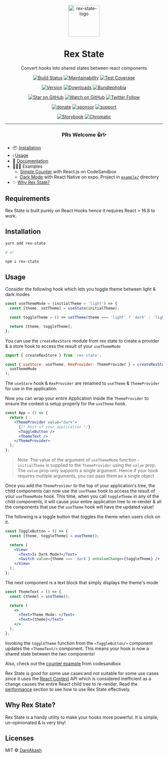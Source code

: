 <div align="center">

<img
  src="https://github.com/react-native-toolkit/rex-state/raw/master/assets/logo.png"
  alt="rex-state-logo"
  height="100px"
  width="100px"
/>

# Rex State

Convert hooks into shared states between react components

[![Build Status][build-badge]][build]
[![Maintainability][maintainability-badge]][maintainability-url]
[![Test Coverage][coverage-badge]][coverage-url]

[![Version][version-badge]][package]
[![Downloads][downloads-badge]][npmtrends]
[![Bundlephobia][bundle-phobia-badge]][bundle-phobia]

[![Star on GitHub][github-star-badge]][github-star]
[![Watch on GitHub][github-watch-badge]][github-watch]
[![Twitter Follow][twitter-badge]][twitter]

[![donate][coffee-badge]][coffee-url]
[![sponsor][sponsor-badge]][sponsor-url]
[![support][support-badge]][support-url]

[![Storybook][storybook-badge]][website] [![Chromatic][chromatic-badge]][chromatic]

---

### PRs Welcome 👍✨

</div>

- 📦 [Installation](#installation)
- ℹ️ [Usage](#usage)
- 📑 [Documentation][storybook-url]
- 👨🏽‍🏫 Examples
  - [Simple Counter][codesandbox-example] with React.js on CodeSandbox
  - [Dark Mode][expo-app] with React Native on expo. Project in [`example/`](https://github.com/react-native-toolkit/rex-state/tree/master/example) directory
- ✨ [Why Rex State?](#why-rex-state)

## Requirements

Rex State is built purely on React Hooks hence it requires React > 16.8 to work.

## Installation

```sh
yarn add rex-state

# or

npm i rex-state
```

## Usage

Consider the following hook which lets you toggle theme between light & dark modes

```jsx
const useThemeMode = (initialTheme = 'light') => {
  const [theme, setTheme] = useState(initialTheme);

  const toggleTheme = () => setTheme(theme === 'light' ? 'dark' : 'light');

  return [theme, toggleTheme];
};
```

You can use the `createRexStore` module from rex state to create a provider & a store hook to access the result of your `useThemeMode`

```jsx
import { createRexStore } from 'rex-state';

const { useStore: useTheme, RexProvider: ThemeProvider } = createRexStore(
  useThemeMode
);
```

The `useStore` hook & `RexProvider` are renamed to `useTheme` & `ThemeProvider` for use in the application.

Now you can wrap your entire Application inside the `ThemeProvider` to ensure the context is setup properly for the `useTheme` hook.

```jsx
const App = () => {
  return (
    <ThemeProvider value="dark">
      {/* Rest of your application */}
      <ToggleButton />
      <ThemeText />
    </ThemeProvider>
  );
};
```

> Note: The value of the argument of `useThemeMode` function - `initialTheme` is supplied to the `ThemeProvider` using the `value` prop. The `value` prop only supports a single argument. Hence if your hook requires multiple arguments, you can pass them as a single object

Once you add the `ThemeProvider` to the top of your application's tree, the child components can now use the `useTheme` hook to access the result of your `useThemeMode` hook. This time, when you call `toggleTheme` in any of the child components, it will cause your entire application tree to re-render & all the components that use the `useTheme` hook will have the updated value!

The following is a toggle button that toggles the theme when users click on it.

```jsx
const ToggleButton = () => {
  const [theme, toggleTheme] = useTheme();

  return (
    <View>
      <Text>Is Dark Mode?</Text>
      <Switch value={theme === 'dark'} onValueChange={toggleTheme} />
    </View>
  );
};
```

The next component is a text block that simply displays the theme's mode

```jsx
const ThemeText = () => {
  const [theme] = useTheme();

  return (
    <>
      <Text>Theme Mode: </Text>
      <Text>{theme}</Text>
    </>
  );
};
```

Invoking the `toggleTheme` function from the `<ToggleButton/>` component updates the `<ThemeText/>` component. This means your hook is now a shared state between the two components!

Also, check out the [counter example](https://codesandbox.io/s/rex-counter-2m4zy?file=/src/App.js) from codesandbox

Rex State is good for some use cases and not suitable for some use cases since it uses the [React Context](https://reactjs.org/docs/context.html#api) API which is considered inefficient as a change causes the entire React child tree to re-render. Read the [performance](https://rex-state.netlify.app/?path=/story/intro-performance--page) section to see how to use Rex State effectively.

## Why Rex State?

Rex State is a handy utility to make your hooks more powerful. It is simple, un-opinionated & is very tiny!

## Licenses

MIT © [DaniAkash][twitter]

[codesandbox-example]: https://codesandbox.io/s/rex-counter-2m4zy?file=/src/App.js
[storybook-url]: https://rex-state.netlify.app
[expo-app]: https://expo.io/@daniakash/rex-state-example
[coffee-badge]: https://img.shields.io/badge/-%E2%98%95%EF%B8%8F%20buy%20me%20a%20coffee-e85b46
[coffee-url]: https://www.buymeacoffee.com/daniakash
[sponsor-badge]: https://img.shields.io/badge/-%F0%9F%8F%85%20sponsor%20this%20project-e85b46
[sponsor-url]: https://www.buymeacoffee.com/daniakash/e/6983
[support-badge]: https://img.shields.io/badge/-Get%20Support-e85b46
[support-url]: https://www.buymeacoffee.com/daniakash/e/7030
[build]: https://github.com/react-native-toolkit/rex-state/actions
[build-badge]: https://github.com/react-native-toolkit/rex-state/workflows/build/badge.svg
[coverage-badge]: https://api.codeclimate.com/v1/badges/9bd775907eca8a3dbab3/test_coverage
[coverage-url]: https://codeclimate.com/github/react-native-toolkit/rex-state/test_coverage
[maintainability-badge]: https://api.codeclimate.com/v1/badges/9bd775907eca8a3dbab3/maintainability
[maintainability-url]: https://codeclimate.com/github/react-native-toolkit/rex-state/maintainability
[bundle-phobia-badge]: https://badgen.net/bundlephobia/minzip/rex-state
[bundle-phobia]: https://bundlephobia.com/result?p=rex-state
[downloads-badge]: https://img.shields.io/npm/dm/rex-state.svg
[npmtrends]: http://www.npmtrends.com/rex-state
[package]: https://www.npmjs.com/package/rex-state
[version-badge]: https://img.shields.io/npm/v/rex-state.svg
[twitter]: https://twitter.com/dani_akash_
[twitter-badge]: https://img.shields.io/twitter/follow/dani_akash_?style=social
[github-watch-badge]: https://img.shields.io/github/watchers/DaniAkash/rex.svg?style=social
[github-watch]: https://github.com/DaniAkash/rex/watchers
[github-star-badge]: https://img.shields.io/github/stars/DaniAkash/rex.svg?style=social
[github-star]: https://github.com/DaniAkash/rex/stargazers
[storybook-badge]: https://cdn.jsdelivr.net/gh/storybookjs/brand@master/badge/badge-storybook.svg
[website]: https://rex-state.netlify.app
[chromatic-badge]: https://img.shields.io/badge/-chromatic-%23fc521f
[chromatic]: https://chromatic.com/library?appId=5f5b21fe6f304800225bd9cf&branch=master
